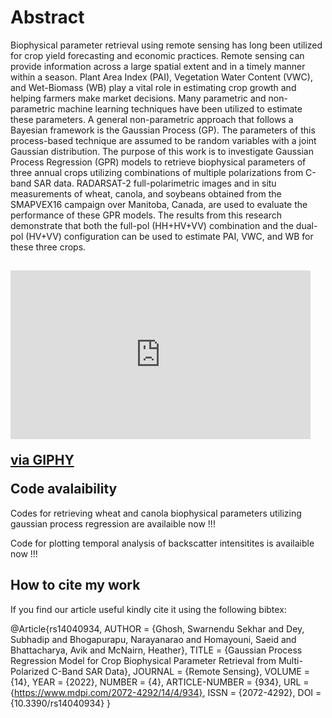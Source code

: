 # Abstract 

Biophysical parameter retrieval using remote sensing has long been utilized for crop yield forecasting and economic practices. Remote sensing can provide information across a large spatial extent and in a timely manner within a season. Plant Area Index (PAI), Vegetation Water Content (VWC), and Wet-Biomass (WB) play a vital role in estimating crop growth and helping farmers make market decisions. Many parametric and non-parametric machine learning techniques have been utilized to estimate these parameters. A general non-parametric approach that follows a Bayesian framework is the Gaussian Process (GP). The parameters of this process-based technique are assumed to be random variables with a joint Gaussian distribution. The purpose of this work is to investigate Gaussian Process Regression (GPR) models to retrieve biophysical parameters of three annual crops utilizing combinations of multiple polarizations from C-band SAR data. RADARSAT-2 full-polarimetric images and in situ measurements of wheat, canola, and soybeans obtained from the SMAPVEX16 campaign over Manitoba, Canada, are used to evaluate the performance of these GPR models. The results from this research demonstrate that both the full-pol (HH+HV+VV) combination and the dual-pol (HV+VV) configuration can be used to estimate PAI, VWC, and WB for these three crops.

## <iframe src="https://giphy.com/embed/L1R1tvI9svkIWwpVYr" width="480" height="270" frameBorder="0" class="giphy-embed" allowFullScreen></iframe><p><a href="https://giphy.com/gifs/Pluralsight-computer-technology-coding-L1R1tvI9svkIWwpVYr">via GIPHY</a></p> Code avalaibility

Codes for retrieving wheat and canola biophysical parameters utilizing gaussian process regression are availaible now !!!

Code for plotting temporal analysis of backscatter intensitites is availaible now !!!



## How to cite my work 

If you find our article useful kindly cite it using the following bibtex: 

@Article{rs14040934,
AUTHOR = {Ghosh, Swarnendu Sekhar and Dey, Subhadip and Bhogapurapu, Narayanarao and Homayouni, Saeid and Bhattacharya, Avik and McNairn, Heather},
TITLE = {Gaussian Process Regression Model for Crop Biophysical Parameter Retrieval from Multi-Polarized C-Band SAR Data},
JOURNAL = {Remote Sensing},
VOLUME = {14},
YEAR = {2022},
NUMBER = {4},
ARTICLE-NUMBER = {934},
URL = {https://www.mdpi.com/2072-4292/14/4/934},
ISSN = {2072-4292},
DOI = {10.3390/rs14040934}
}
